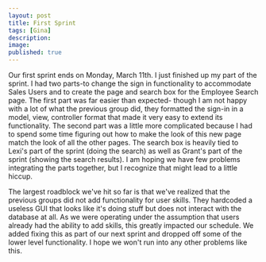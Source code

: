 ```yaml
---
layout: post
title: First Sprint
tags: [Gina]
description:
image:
published: true
---
```



Our first sprint ends on Monday, March 11th. I just finished up my part of the sprint. I had two parts-to change the sign in functionality to accommodate Sales Users and to create the page and search box for the Employee Search page. The first part was far easier than expected- though I am not happy with a lot of what the previous group did, they formatted the sign-in in a model, view, controller format that made it very easy to extend its functionality. The second part was a little more complicated because I had to spend some time figuring out how to make the look of this new page match the look of all the other pages. The search box is heavily tied to Lexi's part of the sprint (doing the search) as well as Grant's part of the sprint (showing the search results). I am hoping we have few problems integrating the parts together, but I recognize that might lead to a little hiccup.

The largest roadblock we've hit so far is that we've realized that the previous groups did not add functionality for user skills. They hardcoded a useless GUI that looks like it's doing stuff but does not interact with the database at all. As we were operating under the assumption that users already had the ability to add skills, this greatly impacted our schedule. We added fixing this as part of our next sprint and dropped off some of the lower level functionality. I hope we won't run into any other problems like this.
